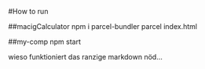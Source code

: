 #How to run

##macigCalculator 
npm i parcel-bundler
parcel index.html

##my-comp
npm start

wieso funktioniert das ranzige markdown nöd...
